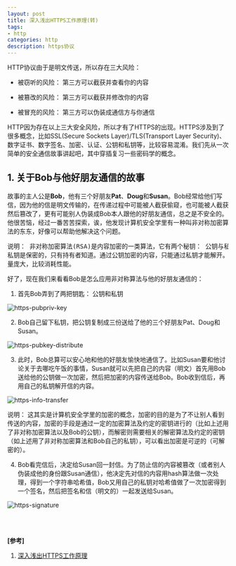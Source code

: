 ```yaml
---
layout: post
title: 深入浅出HTTPS工作原理(转)
tags:
- http
categories: http
description: https协议
---
```


HTTP协议由于是明文传送，所以存在三大风险：

* 被窃听的风险： 第三方可以截获并查看你的内容

* 被篡改的风险： 第三方可以截获并修改你的内容

* 被冒充的风险： 第三方可以伪装成通信方与你通信

HTTP因为存在以上三大安全风险，所以才有了HTTPS的出现。HTTPS涉及到了很多概念，比如SSL(Secure Sockets Layer)/TLS(Transport Layer Security)、数字证书、数字签名、加密、认证、公钥和私钥等，比较容易混淆。我们先从一次简单的安全通信故事讲起吧，其中穿插复习一些密码学的概念。



<!-- more -->


## 1. 关于Bob与他好朋友通信的故事

故事的主人公是**Bob**，他有三个好朋友**Pat**、**Doug**和**Susan**。Bob经常给他们写信，因为他的信是明文传输的，在传递过程中可能被人截获偷窥，也可能被人截获然后篡改了，更有可能别人伪装成Bob本人跟他的好朋友通信，总之是不安全的。他很苦恼，经过一番苦苦探索，诶，他发现计算机安全学里有一种叫非对称加密算法的东东，好像可以帮助他解决这个问题。

<pre>
说明： 非对称加密算法(RSA)是内容加密的一类算法，它有两个秘钥： 公钥与私钥。公钥是公开的钥匙，所有人都可以知道；
私钥是保密的，只有持有者知道。通过公钥加密的内容，只能通过私钥才能解开。非对称加密算法的安全性很高，但是因为计算
量庞大，比较消耗性能。
</pre>

好了，现在我们来看看Bob是怎么应用非对称算法与他的好朋友通信的：

1. 首先Bob弄到了两把钥匙： 公钥和私钥

![https-pubpriv-key](https://ivanzz1001.github.io/records/assets/img/http/https_pubpriv_key.jpg)


2. Bob自己留下私钥，把公钥复制成三份送给了他的三个好朋友Pat、Doug和Susan。

![https-pubkey-distribute](https://ivanzz1001.github.io/records/assets/img/http/https_pubkey_distribute.jpg)


3. 此时，Bob总算可以安心地和他的好朋友愉快地通信了。比如Susan要和他讨论关于去哪吃午饭的事情，Susan就可以先把自己的内容（明文）首先用Bob送给他的公钥做一次加密，然后把加密的内容传送给Bob。Bob收到信后，再用自己的私钥解开信的内容。

![https-info-transfer](https://ivanzz1001.github.io/records/assets/img/http/https_info_transfer.jpg)

说明： 这其实是计算机安全学里的加密的概念，加密的目的是为了不让别人看到传送的内容，加密的手段是通过一定的加密算法及约定的密钥进行的（比如上述用了非对称加密算法以及Bob的公钥），而解密则需要相关的解密算法及约定的密钥（如上述用了非对称加密算法和Bob自己的私钥），可以看出加密是可逆的（可解密的）。


4. Bob看完信后，决定给Susan回一封信。为了防止信的内容被篡改（或者别人伪装成他的身份跟Susan通信），他决定先对信的内容用hash算法做一次处理，得到一个字符串哈希值，Bob又用自己的私钥对哈希值做了一次加密得到一个签名，然后把签名和信（明文的）一起发送给Susan。

![https-signature](https://ivanzz1001.github.io/records/assets/img/http/https_signature.jpg)




<br />
<br />

**[参考]**


1. [深入浅出HTTPS工作原理](https://blog.csdn.net/wangtaomtk/article/details/80917081)



<br />
<br />
<br />

